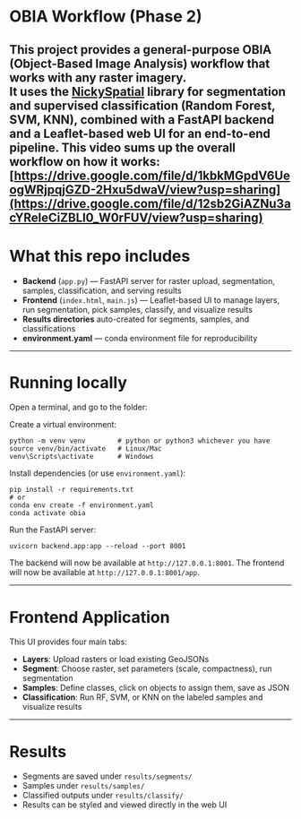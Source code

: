 # OBIA Workflow (Phase 2)

This project provides a **general-purpose OBIA (Object-Based Image Analysis) workflow** that works with any raster imagery.  
It uses the [NickySpatial](https://github.com/nickyspatial) library for segmentation and supervised classification (Random Forest, SVM, KNN), combined with a **FastAPI backend** and a **Leaflet-based web UI** for an end-to-end pipeline.
This video sums up the overall workflow on how it works: [https://drive.google.com/file/d/1kbkMGpdV6UeogWRjpqjGZD-2Hxu5dwaV/view?usp=sharing](https://drive.google.com/file/d/12sb2GiAZNu3acYReleCiZBLl0_W0rFUV/view?usp=sharing)
---

# What this repo includes
- **Backend** (`app.py`) — FastAPI server for raster upload, segmentation, samples, classification, and serving results  
- **Frontend** (`index.html`, `main.js`) — Leaflet-based UI to manage layers, run segmentation, pick samples, classify, and visualize results  
- **Results directories** auto-created for segments, samples, and classifications  
- **environment.yaml** — conda environment file for reproducibility  

---

# Running locally

Open a terminal, and go to the folder:

Create a virtual environment:

    python -m venv venv        # python or python3 whichever you have
    source venv/bin/activate   # Linux/Mac
    venv\Scripts\activate      # Windows

Install dependencies (or use `environment.yaml`):

    pip install -r requirements.txt
    # or
    conda env create -f environment.yaml
    conda activate obia

Run the FastAPI server:

    uvicorn backend.app:app --reload --port 8001

The backend will now be available at `http://127.0.0.1:8001`.
The frontend will now be available at `http://127.0.0.1:8001/app`.

---

# Frontend Application
 
This UI provides four main tabs:
- **Layers**: Upload rasters or load existing GeoJSONs  
- **Segment**: Choose raster, set parameters (scale, compactness), run segmentation  
- **Samples**: Define classes, click on objects to assign them, save as JSON  
- **Classification**: Run RF, SVM, or KNN on the labeled samples and visualize results   

---

# Results
- Segments are saved under `results/segments/`  
- Samples under `results/samples/`  
- Classified outputs under `results/classify/`  
- Results can be styled and viewed directly in the web UI  

